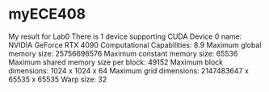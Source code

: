 # myECE408
 My result for Lab0
There is 1 device supporting CUDA
Device 0 name: NVIDIA GeForce RTX 4090
 Computational Capabilities: 8.9
 Maximum global memory size: 25756696576
 Maximum constant memory size: 65536
 Maximum shared memory size per block: 49152
 Maximum block dimensions: 1024 x 1024 x 64
 Maximum grid dimensions: 2147483647 x 65535 x 65535
 Warp size: 32